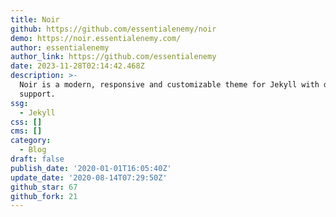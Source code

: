 ```yaml
---
title: Noir
github: https://github.com/essentialenemy/noir
demo: https://noir.essentialenemy.com/
author: essentialenemy
author_link: https://github.com/essentialenemy
date: 2023-11-28T02:14:42.468Z
description: >-
  Noir is a modern, responsive and customizable theme for Jekyll with dark mode
  support.
ssg:
  - Jekyll
css: []
cms: []
category:
  - Blog
draft: false
publish_date: '2020-01-01T16:05:40Z'
update_date: '2020-08-14T07:29:50Z'
github_star: 67
github_fork: 21
---
```

